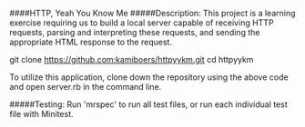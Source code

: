 ####HTTP, Yeah You Know Me
#####Description:
This project is a learning exercise requiring us to build a local server capable of receiving HTTP requests, parsing and interpreting these requests, and sending the appropriate HTML response to the request. 

git clone https://github.com:kamiboers/httpyykm.git
cd httpyykm

To utilize this application, clone down the repository using the above code and open server.rb in the command line.

#####Testing:
Run 'mrspec' to run all test files, or run each individual test file with Minitest.

